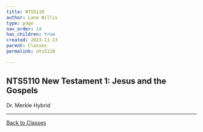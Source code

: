 ```yaml
---
title: NTS5110
author: Lane Willis
type: page
nav_order: 14
has_children: true
created: 2023-11-13
parent: Classes
permalink: nts5110

---
```


## NTS5110 New Testament 1: Jesus and the Gospels

Dr. Merkle
Hybrid

---

[Back to Classes](/notes/classes)
